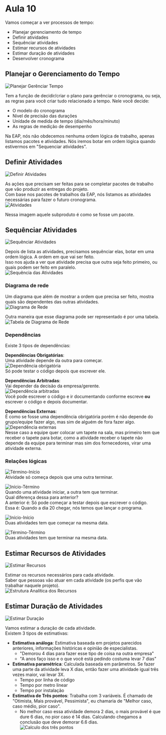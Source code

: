 # Aula 10
Vamos começar a ver processos de tempo:  
* Planejar gerenciamento de tempo  
* Definir atividades  
* Sequênciar atividades  
* Estimar recursos de atividades  
* Estimar duração de atividades  
* Desenvolver cronograma  

## Planejar o Gerenciamento do Tempo
![Planejar Gerênciar Tempo](planejarGerTempo.PNG)

Tem a função de decidir/criar o plano para gerênciar o cronograma, ou seja, as regras para você criar tudo relacionado a tempo. Nele você decide:  
* O modelo do cronograma
* Nível de precisão das durações
* Unídade de medida de tempo (dia/mês/hora/minuto)
* As regras de medição de desempenho
 
Na EAP, nós não obdecemos nenhuma ordem lógica de trabalho, apenas listamos pacotes e atividades. Nós iremos botar em ordem lógica quando estivermos em "Sequenciar atividades".  

## Definir Atividades
![Definir Atividades](definirAtividades.PNG)

As ações que precisam ser feitas para se completar pacotes de trabalho que vão produzir as entregas do projeto.  
Com base nos pacotes de trabalhos da EAP, nós listamos as atividades necessárias para fazer o futuro cronograma.  
![Atividades](atividades.PNG)

Nessa imagem aquele subproduto é como se fosse um pacote.

## Sequênciar Atividades
![Sequênciar Atividades](sequenciarAtividades.PNG)

Depois de lista as atividades, precisamos sequênciar elas, botar em uma ordem lógica. A ordem em que vai ser feito.  
Isso nos ajuda a ver que atividade precisa que outra seja feito primeiro, ou quais podem ser feito em paralelo.  
![Sequência das Atividades](sequencia.PNG)

### Diagrama de rede
Um diagrama que além de mostrar a ordem que precisa ser feito, mostra quais são dependentes das outras atividades.  
![Diagrama de Rede](diagramaRede.PNG)

Outra maneira que esse diagrama pode ser representado é por uma tabela.  
![Tabela de Diagrama de Rede](tabelaRede.PNG)

### Dependências
Existe 3 tipos de dependências:  

**Dependências Obrigatórias**:  
Uma atividade depende da outra para começar.  
![Dependência obrigatória](depObrigatoria.PNG)  
Só pode testar o código depois que escrever ele.  

**Dependências Arbitradas**:  
Vai depender da decisão da empresa/gerente.  
![Dependência arbitradas](depArbitradas.PNG)  
Você pode escrever o código e ir documentando conforme escreve **ou** escrever o código e depois documentar.  

**Dependências Externas**:  
É como se fosse uma dependência obrigatória porém é não depende do grupo/equipe fazer algo, mas sim de alguém de fora fazer algo.  
![Dependência externas](depExternas.PNG)  
Nesse caso a equipe quer colocar um tapete na sala, mas primeiro tem que receber o tapete para botar, como a atividade receber o tapete não depende da equipe para terminar mas sim dos fornecedores, virar uma atividade externa.  

### Relações lógicas  
![Término-Início](ti.PNG)  
Atividade só começa depois que uma outra terminar.   

![Início-Término](it.PNG)  
Quando uma atividade iniciar, a outra tem que terminar.  
Qual diferença dessa para anterior?  
A anterior é: Só pode começar a testar depois que escrever o código.  
Essa é: Quando a dia 20 chegar, nós temos que lançar o programa.  

![Início-Início](ii.PNG)  
Duas atividades tem que começar na mesma data.  

![Término-Término](tt.PNG)  
Duas atividades tem que terminar na mesma data.  

## Estimar Recursos de Atividades
![Estimar Recursos](estimarRecursos.PNG)

Estimar os recursos necessários para cada atividade.  
Saber que pessoas vão atuar em cada atividade (os perfis que vão trabalhar naquele projeto).  
![Estrutura Analítica dos Recursos](ear.PNG)

## Estimar Duração de Atividades
![Estimar Duração](estimarDuracao.PNG)

Vamos estimar a duração de cada atividade.  
Existem 3 tipos de estimativas:  
* **Estimativa análoga**: Estimativa baseada em projetos parecidos anteriores, informações históricas e opinião de especialistas.  
  * "Demorou 4 dias para fazer esse tipo de coisa na outra empresa"  
  * "A anos faço isso e o que você está pedindo costuma levar 7 dias"   
* **Estimativa paramétrica**: Calculada baseada em parâmetros. Se fazer uma parte da atividade leva X dias, então fazer uma atividade igual três vezes maior, vai levar 3X.  
  * Tempo por linha de código  
  * Tempo por metro linear  
  * Tempo por instalação  
* **Estimativa de Três pontos**: Trabalha com 3 variáveis. É chamado de "Otimista, Mais provável, Pessimista", eu chamaria de "Melhor caso, caso médio, pior caso".  
  * No melhor caso essa atividade demora 2 dias, o mais provável é que dure 6 dias, no pior caso é 14 dias. Calculando chegamos a conclusão que deve demorar 6.6 dias.  
![Calculo dos três pontos](tresPontos.PNG) 
